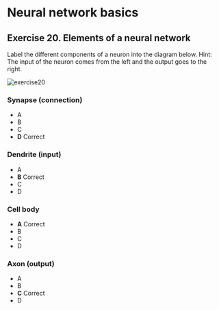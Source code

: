 # Neural network basics

## Exercise 20. Elements of a neural network 

Label the different components of a neuron into the diagram below. Hint: The input of the neuron comes from the left and the output goes to the right.

![exercise20](https://github.com/yodablocks/elementsofai/assets/83685559/b972deae-671e-40d1-8eb8-e29592d50435)

### Synapse (connection)

- A
- B
- C
- **D** Correct

### Dendrite (input)

- A
- **B** Correct
- C
- D
  
### Cell body

- **A** Correct
- B
- C
- D

### Axon (output)

- A
- B
- **C** Correct
- D

